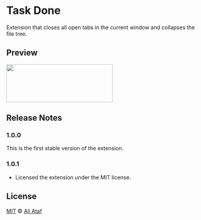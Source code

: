# Task Done

Extension that closes all open tabs in the current window and collapses the file tree.

## Preview

<img src=https://raw.githubusercontent.com/aliataf/task-done/images/preview.gif width=280 height=100>

## Release Notes

### 1.0.0

This is the first stable version of the extension.

### 1.0.1

- Licensed the extension under the MIT license.

## License

[MIT](https://github.com/aliataf/log/blob/main/LICENSE) © [Ali Ataf](https://www.aliataf.me)

